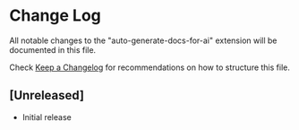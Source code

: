 # Change Log

All notable changes to the "auto-generate-docs-for-ai" extension will be documented in this file.

Check [Keep a Changelog](http://keepachangelog.com/) for recommendations on how to structure this file.

## [Unreleased]

- Initial release